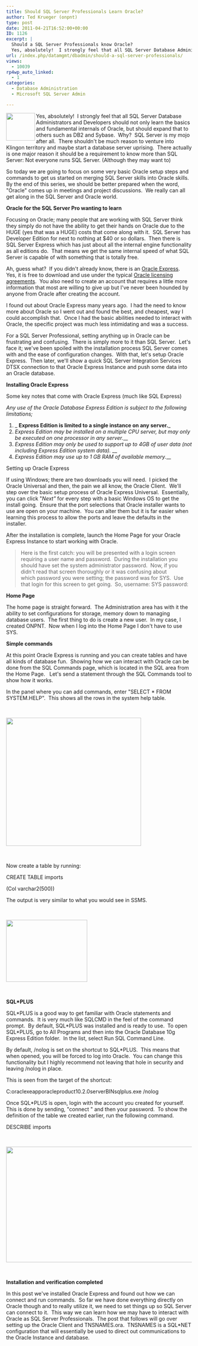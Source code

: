 ```yaml
---
title: Should SQL Server Professionals Learn Oracle?
author: Ted Krueger (onpnt)
type: post
date: 2011-04-21T16:52:00+00:00
ID: 1126
excerpt: |
  Should a SQL Server Professionals know Oracle?
  Yes, absolutely!  I strongly feel that all SQL Server Database Administrators and Developers should not only learn the basics and fundamental internals of Oracle, but should push that to others such as DB2&hellip;
url: /index.php/datamgmt/dbadmin/should-a-sql-server-professionals/
views:
  - 10039
rp4wp_auto_linked:
  - 1
categories:
  - Database Administration
  - Microsoft SQL Server Admin

---
```

<div class="image_block">
  <a href="/media/blogs/DataMgmt/-40.png?mtime=1303401309"><img src="https://lessthandot.z19.web.core.windows.net/wp-content/uploads/blogs/DataMgmt/-40.png?mtime=1303401309" alt="" width="78" height="75" align="left" /></a>
</div>

Yes, absolutely!  I strongly feel that all SQL Server Database Administrators and Developers should not only learn the basics and fundamental internals of Oracle, but should expand that to others such as DB2 and Sybase.  Why?  SQL Server is my mojo after all.  There shouldn't be much reason to venture into Klingon territory and maybe start a database server uprising.  There actually is one major reason it should be a requirement to know more than SQL Server: Not everyone runs SQL Server. (Although they may want to)

So today we are going to focus on some very basic Oracle setup steps and commands to get us started on merging SQL Server skills into Oracle skills.  By the end of this series, we should be better prepared when the word, "Oracle" comes up in meetings and project discussions.  We really can all get along in the SQL Server and Oracle world.

**Oracle for the SQL Server Pro wanting to learn**

Focusing on Oracle; many people that are working with SQL Server think they simply do not have the ability to get their hands on Oracle due to the HUGE (yes that was a HUGE) costs that come along with it.  SQL Server has Developer Edition for next to nothing at $40 or so dollars.  Then there is SQL Server Express which has just about all the internal engine functionality as all editions do.  That means we get the same internal speed of what SQL Server is capable of with something that is totally free.

Ah, guess what?  If you didn't already know, there is an [Oracle Express][1].  Yes, it is free to download and use under the typical [Oracle licensing agreements][2].  You also need to create an account that requires a little more information that most are willing to give up but I've never been hounded by anyone from Oracle after creating the account.

I found out about Oracle Express many years ago.  I had the need to know more about Oracle so I went out and found the best, and cheapest, way I could accomplish that.  Once I had the basic abilities needed to interact with Oracle, the specific project was much less intimidating and was a success.

For a SQL Server Professional, setting anything up in Oracle can be frustrating and confusing.  There is simply more to it than SQL Server.  Let's face it; we've been spoiled with the installation process SQL Server comes with and the ease of configuration changes.  With that, let's setup Oracle Express.  Then later, we'll show a quick SQL Server Integration Services DTSX connection to that Oracle Express Instance and push some data into an Oracle database.

**Installing Oracle Express**

Some key notes that come with Oracle Express (much like SQL Express)

_Any use of the Oracle Database Express Edition is subject to the following limitations;_

  1. _ __Express Edition is limited to a single instance on any server.___
  2. _Express Edition may be installed on a multiple CPU server, but may only be executed on one processor in any server.___
  3. _Express Edition may only be used to support up to 4GB of user data (not including Express Edition system data)._ __
  4. _Express Edition may use up to 1 GB RAM of available memory.___

Setting up Oracle Express

If using Windows; there are two downloads you will need.  I picked the Oracle Universal and then, the pain we all know, the Oracle Client.  We'll step over the basic setup process of Oracle Express Universal.  Essentially, you can click "_Next"_ for every step with a basic Windows OS to get the install going.  Ensure that the port selections that Oracle installer wants to use are open on your machine.  You can alter them but it is far easier when learning this process to allow the ports and leave the defaults in the installer.

After the installation is complete, launch the Home Page for your Oracle Express Instance to start working with Oracle. 

> Here is the first catch: you will be presented with a login screen requiring a user name and password.  During the installation you should have set the system administrator password.  Now, if you didn't read that screen thoroughly or it was confusing about which password you were setting; the password was for SYS.  Use that login for this screen to get going.  So, username: SYS password: <one you created>

**Home Page**

The home page is straight forward.  The Administration area has with it the ability to set configurations for storage, memory down to managing database users.  The first thing to do is create a new user.  In my case, I created ONPNT.  Now when I log into the Home Page I don't have to use SYS.

**Simple commands**

At this point Oracle Express is running and you can create tables and have all kinds of database fun.  Showing how we can interact with Oracle can be done from the SQL Commands page, which is located in the SQL area from the Home Page.   Let's send a statement through the SQL Commands tool to show how it works.

In the panel where you can add commands, enter "SELECT * FROM SYSTEM.HELP".  This shows all the rows in the system help table. 

 

<div class="image_block">
  <a href="/media/blogs/DataMgmt/-41.png?mtime=1303401309"><img src="https://lessthandot.z19.web.core.windows.net/wp-content/uploads/blogs/DataMgmt/-41.png?mtime=1303401309" alt="" width="366" height="347" /></a>
</div>

 

Now create a table by running:

CREATE TABLE imports

(Col varchar2(500))

The output is very similar to what you would see in SSMS.

 

<div class="image_block">
  <a href="/media/blogs/DataMgmt/-42.png?mtime=1303401309"><img src="https://lessthandot.z19.web.core.windows.net/wp-content/uploads/blogs/DataMgmt/-42.png?mtime=1303401309" alt="" width="220" height="168" /></a>
</div>

 

**SQL*PLUS**

SQL\*PLUS is a good way to get familiar with Oracle statements and commands.  It is very much like SQLCMD in the feel of the command prompt.  By default, SQL\*PLUS was installed and is ready to use.  To open SQL*PLUS, go to All Programs and then into the Oracle Database 10g Express Edition folder.  In the list, select Run SQL Command Line. 

By default, /nolog is set on the shortcut to SQL*PLUS.  This means that when opened, you will be forced to log into Oracle.  You can change this functionality but I highly recommend not leaving that hole in security and leaving /nolog in place.

This is seen from the target of the shortcut:

C:oraclexeapporacleproduct10.2.0serverBINsqlplus.exe /nolog

Once SQL*PLUS is open, login with the account you created for yourself.  This is done by sending, "connect <username>" and then your password.  To show the definition of the table we created earlier, run the following command.

DESCRIBE imports

 

<div class="image_block">
  <a href="/media/blogs/DataMgmt/-43.png?mtime=1303401310"><img src="https://lessthandot.z19.web.core.windows.net/wp-content/uploads/blogs/DataMgmt/-43.png?mtime=1303401310" alt="" width="624" height="313" /></a>
</div>

 

**Installation and verification completed**

In this post we've installed Oracle Express and found out how we can connect and run commands.  So far we have done everything directly on Oracle though and to really utilize it, we need to set things up so SQL Server can connect to it.  This way we can learn how we may have to interact with Oracle as SQL Server Professionals.  The post that follows will go over setting up the Oracle Client and TNSNAMES.ora.  TNSNAMES is a SQL*NET configuration that will essentially be used to direct out communications to the Oracle Instance and database. 

 

 [1]: http://www.oracle.com/technetwork/database/express-edition/downloads/102xewinsoft-090667.html
 [2]: http://www.oracle.com/technetwork/licenses/xe-license-152020.html